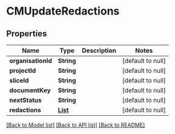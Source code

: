# CMUpdateRedactions
## Properties

| Name | Type | Description | Notes |
|------------ | ------------- | ------------- | -------------|
| **organisationId** | **String** |  | [default to null] |
| **projectId** | **String** |  | [default to null] |
| **sliceId** | **String** |  | [default to null] |
| **documentKey** | **String** |  | [default to null] |
| **nextStatus** | **String** |  | [default to null] |
| **redactions** | [**List**](CMLocatedRedaction.md) |  | [default to null] |

[[Back to Model list]](../README.md#documentation-for-models) [[Back to API list]](../README.md#documentation-for-api-endpoints) [[Back to README]](../README.md)

